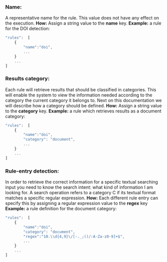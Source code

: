 ### Name:
A representative name for the rule. This value does not have any effect on the execution. 
**How:** Assign a string value to the **name** key.
**Example:** a rule for the DOI detection:
```js
"rules":  [
    {
        "name":"doi",
        ...
    }
    ...
]
```

### Results category:
Each rule will retrieve results that should be classified in categories. This will enable the system to view the information needed according to the category the current category it belongs to. Next on this documentation we will describe how a category should be defined. 
**How:** Assign a string value to the **category** key.
**Example:** a rule which retrieves results as a document category:
```js
"rules":  [
    {
        "name":"doi",
        "category": "document",
        ...
    }
    ...
]
```

### Rule-entry detection:
In order to retrieve the correct information for a specific textual searching input you need to know the search intent: what kind of information I am looking for. A search operation refers to a category C if its textual format matches a specific regular expression. 
**How:** Each different rule entry can specify this by assigning a regular expression value to the **regex** key
**Example:** a rule definition for the document category:
```js
"rules":  [
    {
        "name":"doi",
        "category": "document",
        "regex":"10.\\d{4,9}\/[-._;()/:A-Za-z0-9]+$",
        ...
    }
    ...
]
```
